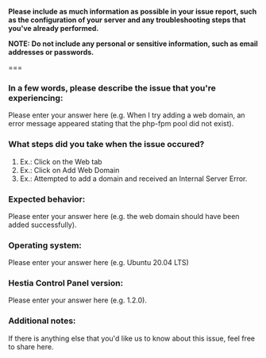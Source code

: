 **Please include as much information as possible in your issue report, such as the configuration of your server and any troubleshooting steps that you've already performed.**

**NOTE: Do not include any personal or sensitive information, such as email addresses or passwords.**

===

### In a few words, please describe the issue that you're experiencing:
Please enter your answer here (e.g. When I try adding a web domain, an error message appeared stating that the php-fpm pool did not exist).

### What steps did you take when the issue occured? 
1. Ex.: Click on the Web tab
2. Ex.: Click on Add Web Domain
3. Ex.: Attempted to add a domain and received an Internal Server Error.

### Expected behavior:
Please enter your answer here (e.g. the web domain should have been added successfully).

### Operating system:
Please enter your answer here (e.g. Ubuntu 20.04 LTS)

### Hestia Control Panel version:
Please enter your answer here (e.g. 1.2.0). 

### Additional notes:
If there is anything else that you'd like us to know about this issue, feel free to share here.
